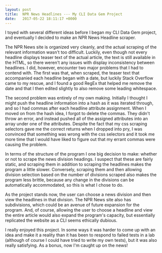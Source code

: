 ```yaml
---
layout: post
title:  NPR News Headlines --- My CLI Data Gem Project
date:   2017-05-22 18:11:17 +0000
---
```



I toyed with several different ideas before I began my CLI Data Gem project, and eventually I decided to make an NPR News Headline scraper. 

The NPR News site is organized very cleanly, and the actual scraping of the relevant information wasn't too difficult. Luckily, even though not every headline displays teaser text of the actual article, the text is still available in the HTML, so there weren't any issues with display inconsistency between headlines. I did, however, encounter two major problems that I had to contend with. The first was that, when scraped, the teaser text that accompanied each headline began with a date, but luckily Stack Overflow came to my rescue, and I found a good RegEx that helped me remove the date and that I then edited slightly to also remove some leading whitespace. 

The second problem was entirely of my own making. Initially I thought I might push the headline information into a hash as it was iterated through, and so I had commas after each headline attribute assignment. When I moved on from the hash idea, I forgot to delete the commas. They didn't throw an error, and instead pushed all of the assigned attributes into an array under one of the attributes. Despite the fact that my css scraping selectors gave me the correct returns when I dropped into pry, I was convinced that something was wrong with the css selectors and it took me more time that I would have liked to figure out that my errant commas were causing the problem.

In terms of the structure of the program I one big decision to make: whether or not to scrape the news division headings. I suspect that these are fairly static, and scraping them in addition to scraping the headlines makes the program a little slower. Conversely, scraping them and then allowing division selection based on the number of divisions scraped also makes the program less brittle, because any change in the divisions can be automatically accommodated, so this is what I chose to do. 

As the project stands now, the user can choose a news division and then view the headlines in that division. The NPR News site also has subdivisions, which could be an avenue of future expansion for the program. And, of course, allowing the user to choose a headline and view the entire article would also expand the program's capacity, but essentially replicated the website as a CLI seems ethically dubious. 

I really enjoyed this project. In some ways it was harder to come up with an idea and make it a reality than it has been to respond to failed tests in a lab (although of course I could have tried to write my own tests), but it was also really satisfying. As a bonus, now I'm caught up on the news!
